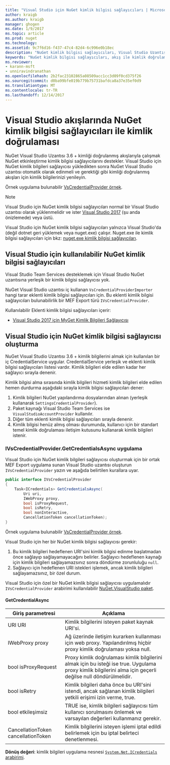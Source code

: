 ```yaml
---
title: "Visual Studio için NuGet kimlik bilgisi sağlayıcıları | Microsoft Docs"
author: kraigb
ms.author: kraigb
manager: ghogen
ms.date: 1/9/2017
ms.topic: article
ms.prod: nuget
ms.technology: 
ms.assetid: 9c7f6d16-f437-47c4-82d4-6c996e0b18ec
description: "NuGet kimlik bilgisi sağlayıcıları, Visual Studio Uzantısı'nda IVsCredentialProvider arabirimi uygulayarak akışları ile kimlik doğrulaması."
keywords: "NuGet kimlik bilgisi sağlayıcıları, akış ile kimlik doğrulaması, NuGet visual studio uzantısı Galerisi ile kimlik doğrulaması"
ms.reviewer:
- karann-msft
- unniravindranathan
ms.openlocfilehash: 2b2fac23102865a08509acc1cc3d09f0cd375f26
ms.sourcegitcommit: d0ba99bfe019b779b75731bafdca8a37e35ef0d9
ms.translationtype: MT
ms.contentlocale: tr-TR
ms.lasthandoff: 12/14/2017
---
```

# <a name="authenticating-feeds-in-visual-studio-with-nuget-credential-providers"></a>Visual Studio akışlarında NuGet kimlik bilgisi sağlayıcıları ile kimlik doğrulaması

NuGet Visual Studio Uzantısı 3.6 + kimliği doğrulanmış akışlarıyla çalışmak NuGet etkinleştirme kimlik bilgisi sağlayıcılarını destekler.
Visual Studio için NuGet kimlik bilgileri sağlayıcısı yükledikten sonra NuGet Visual Studio uzantısı otomatik olarak edinmeli ve gerektiği gibi kimliği doğrulanmış akışları için kimlik bilgilerinizi yenileyin.

Örnek uygulama bulunabilir [VsCredentialProvider örnek](https://github.com/NuGet/Samples/tree/master/VsCredentialProvider).

> [!Note]
> Visual Studio için NuGet kimlik bilgisi sağlayıcıları normal bir Visual Studio uzantısı olarak yüklenmelidir ve ister [Visual Studio 2017](https://aka.ms/vs/15/preview/vs_enterprise) (şu anda önizlemede) veya üstü.
>
> Visual Studio için NuGet kimlik bilgisi sağlayıcıları yalnızca Visual Studio'da (değil dotnet geri yüklemek veya nuget.exe) çalışır. Nuget.exe ile kimlik bilgisi sağlayıcıları için bkz: [nuget.exe kimlik bilgisi sağlayıcıları](nuget-exe-Credential-providers.md).

## <a name="available-nuget-credential-providers-for-visual-studio"></a>Visual Studio için kullanılabilir NuGet kimlik bilgisi sağlayıcıları

Visual Studio Team Services desteklemek için Visual Studio NuGet uzantısına yerleşik bir kimlik bilgisi sağlayıcısı yok.

NuGet Visual Studio uzantısı iç kullanan `VsCredentialProviderImporter` hangi tarar eklenti kimlik bilgisi sağlayıcıları için. Bu eklenti kimlik bilgisi sağlayıcıları bulunabilirlik bir MEF Export türü `IVsCredentialProvider`.

Kullanılabilir Eklenti kimlik bilgisi sağlayıcıları içerir:

- [Visual Studio 2017 için MyGet Kimlik Bilgileri Sağlayıcısı](http://docs.myget.org/docs/reference/credential-provider-for-visual-studio)

## <a name="creating-a-nuget-credential-provider-for-visual-studio"></a>Visual Studio için NuGet kimlik bilgisi sağlayıcısı oluşturma

NuGet Visual Studio Uzantısı 3.6 + kimlik bilgilerini almak için kullanılan bir iç CredentialService uygular. CredentialService yerleşik ve eklenti kimlik bilgisi sağlayıcıları listesi vardır. Kimlik bilgileri elde edilen kadar her sağlayıcı sırayla denenir.

Kimlik bilgisi alma sırasında kimlik bilgileri hizmeti kimlik bilgileri elde edilen hemen durdurma aşağıdaki sırayla kimlik bilgisi sağlayıcıları dener:

1. Kimlik bilgileri NuGet yapılandırma dosyalarından alınan (yerleşik kullanarak `SettingsCredentialProvider`).
1. Paket kaynağı Visual Studio Team Services ise `VisualStudioAccountProvider` kullanılır.
1. Diğer tüm eklenti kimlik bilgisi sağlayıcıları sırayla denenir.
1. Kimlik bilgisi henüz almış olması durumunda, kullanıcı için bir standart temel kimlik doğrulaması iletişim kutusunu kullanarak kimlik bilgileri istenir.

### <a name="implementing-ivscredentialprovidergetcredentialsasync"></a>IVsCredentialProvider.GetCredentialsAsync uygulama

Visual Studio için NuGet kimlik bilgileri sağlayıcısı oluşturmak için bir ortak MEF Export uygulama sunan Visual Studio uzantısı oluşturun `IVsCredentialProvider` yazın ve aşağıda belirtilen kurallara uyar.

```cs
public interface IVsCredentialProvider
{
    Task<ICredentials> GetCredentialsAsync(
        Uri uri,
        IWebProxy proxy,
        bool isProxyRequest,
        bool isRetry,
        bool nonInteractive,
        CancellationToken cancellationToken);
}
```

Örnek uygulama bulunabilir [VsCredentialProvider örnek](https://github.com/NuGet/Samples/tree/master/VsCredentialProvider).

Visual Studio için her bir NuGet kimlik bilgisi sağlayıcısı gerekir:

1. Bu kimlik bilgileri hedeflenen URI'sini kimlik bilgisi edinme başlatmadan önce sağlayıp sağlayamayacağını belirler. Sağlayıcı hedeflenen kaynağı için kimlik bilgileri sağlayamazsınız sonra döndürme zorunluluğu `null`.
1. Sağlayıcı için hedeflenen URI istekleri işlemek, ancak kimlik bilgileri sağlayamazsınız, bir özel durum.

Visual Studio için özel bir NuGet kimlik bilgisi sağlayıcısı uygulamalıdır `IVsCredentialProvider` arabirimi kullanılabilir [NuGet.VisualStudio paket](https://www.nuget.org/packages/NuGet.VisualStudio/).

#### <a name="getcredentialasync"></a>GetCredentialAsync

| Giriş parametresi |Açıklama|
| ----------------|-----------|
| URI URI | Kimlik bilgilerini isteyen paket kaynak URI'si.|
| IWebProxy proxy | Ağ üzerinde iletişim kurarken kullanması için web proxy. Yapılandırılmış hiçbir proxy kimlik doğrulaması yoksa null. |
| bool isProxyRequest | Proxy kimlik doğrulaması kimlik bilgilerini almak için bu isteği ise true. Uygulama proxy kimlik bilgilerini alma için geçerli değilse null döndürülmelidir. |
| bool isRetry | Kimlik bilgileri daha önce bu URI'sini istendi, ancak sağlanan kimlik bilgileri yetkili erişimi izin verme, true. |
| bool etkileşimsiz | TRUE ise, kimlik bilgileri sağlayıcısı tüm kullanıcı sorulmasını önlemek ve varsayılan değerleri kullanmanız gerekir. |
| CancellationToken cancellationToken | Kimlik bilgilerini isteyen işlemi iptal edildi belirlemek için bu iptal belirteci denetlenmesi. |
  
**Dönüş değeri**: kimlik bilgileri uygulama nesnesi [ `System.Net.ICredentials` arabirimi](https://msdn.microsoft.com/library/system.net.icredentials.aspx).
